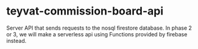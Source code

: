 # teyvat-commission-board-api

Server API that sends requests to the nosql firestore database.
In phase 2 or 3, we will make a serverless api using Functions provided by firebase instead.
